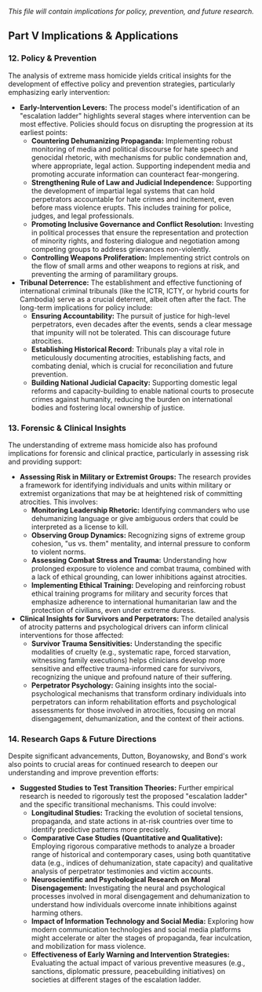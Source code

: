 
<!-- Policy and research implications -->
<!-- Prevention strategies, early warning systems, intervention points -->

*This file will contain implications for policy, prevention, and future research.*
## Part V Implications & Applications

### 12. Policy & Prevention

The analysis of extreme mass homicide yields critical insights for the development of effective policy and prevention strategies, particularly emphasizing early intervention:

*   **Early-Intervention Levers:** The process model's identification of an "escalation ladder" highlights several stages where intervention can be most effective. Policies should focus on disrupting the progression at its earliest points:
    *   **Countering Dehumanizing Propaganda:** Implementing robust monitoring of media and political discourse for hate speech and genocidal rhetoric, with mechanisms for public condemnation and, where appropriate, legal action. Supporting independent media and promoting accurate information can counteract fear-mongering.
    *   **Strengthening Rule of Law and Judicial Independence:** Supporting the development of impartial legal systems that can hold perpetrators accountable for hate crimes and incitement, even before mass violence erupts. This includes training for police, judges, and legal professionals.
    *   **Promoting Inclusive Governance and Conflict Resolution:** Investing in political processes that ensure the representation and protection of minority rights, and fostering dialogue and negotiation among competing groups to address grievances non-violently.
    *   **Controlling Weapons Proliferation:** Implementing strict controls on the flow of small arms and other weapons to regions at risk, and preventing the arming of paramilitary groups.
*   **Tribunal Deterrence:** The establishment and effective functioning of international criminal tribunals (like the ICTR, ICTY, or hybrid courts for Cambodia) serve as a crucial deterrent, albeit often after the fact. The long-term implications for policy include:
    *   **Ensuring Accountability:** The pursuit of justice for high-level perpetrators, even decades after the events, sends a clear message that impunity will not be tolerated. This can discourage future atrocities.
    *   **Establishing Historical Record:** Tribunals play a vital role in meticulously documenting atrocities, establishing facts, and combating denial, which is crucial for reconciliation and future prevention.
    *   **Building National Judicial Capacity:** Supporting domestic legal reforms and capacity-building to enable national courts to prosecute crimes against humanity, reducing the burden on international bodies and fostering local ownership of justice.

### 13. Forensic & Clinical Insights

The understanding of extreme mass homicide also has profound implications for forensic and clinical practice, particularly in assessing risk and providing support:

*   **Assessing Risk in Military or Extremist Groups:** The research provides a framework for identifying individuals and units within military or extremist organizations that may be at heightened risk of committing atrocities. This involves:
    *   **Monitoring Leadership Rhetoric:** Identifying commanders who use dehumanizing language or give ambiguous orders that could be interpreted as a license to kill.
    *   **Observing Group Dynamics:** Recognizing signs of extreme group cohesion, "us vs. them" mentality, and internal pressure to conform to violent norms.
    *   **Assessing Combat Stress and Trauma:** Understanding how prolonged exposure to violence and combat trauma, combined with a lack of ethical grounding, can lower inhibitions against atrocities.
    *   **Implementing Ethical Training:** Developing and reinforcing robust ethical training programs for military and security forces that emphasize adherence to international humanitarian law and the protection of civilians, even under extreme duress.
*   **Clinical Insights for Survivors and Perpetrators:** The detailed analysis of atrocity patterns and psychological drivers can inform clinical interventions for those affected:
    *   **Survivor Trauma Sensitivities:** Understanding the specific modalities of cruelty (e.g., systematic rape, forced starvation, witnessing family executions) helps clinicians develop more sensitive and effective trauma-informed care for survivors, recognizing the unique and profound nature of their suffering.
    *   **Perpetrator Psychology:** Gaining insights into the social-psychological mechanisms that transform ordinary individuals into perpetrators can inform rehabilitation efforts and psychological assessments for those involved in atrocities, focusing on moral disengagement, dehumanization, and the context of their actions.

### 14. Research Gaps & Future Directions

Despite significant advancements, Dutton, Boyanowsky, and Bond's work also points to crucial areas for continued research to deepen our understanding and improve prevention efforts:

*   **Suggested Studies to Test Transition Theories:** Further empirical research is needed to rigorously test the proposed "escalation ladder" and the specific transitional mechanisms. This could involve:
    *   **Longitudinal Studies:** Tracking the evolution of societal tensions, propaganda, and state actions in at-risk countries over time to identify predictive patterns more precisely.
    *   **Comparative Case Studies (Quantitative and Qualitative):** Employing rigorous comparative methods to analyze a broader range of historical and contemporary cases, using both quantitative data (e.g., indices of dehumanization, state capacity) and qualitative analysis of perpetrator testimonies and victim accounts.
    *   **Neuroscientific and Psychological Research on Moral Disengagement:** Investigating the neural and psychological processes involved in moral disengagement and dehumanization to understand how individuals overcome innate inhibitions against harming others.
    *   **Impact of Information Technology and Social Media:** Exploring how modern communication technologies and social media platforms might accelerate or alter the stages of propaganda, fear inculcation, and mobilization for mass violence.
    *   **Effectiveness of Early Warning and Intervention Strategies:** Evaluating the actual impact of various preventive measures (e.g., sanctions, diplomatic pressure, peacebuilding initiatives) on societies at different stages of the escalation ladder.

